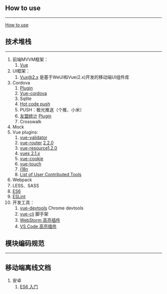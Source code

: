 
## How to use
-----------------------------------
[How to use](docs/npm.md)

## 技术堆栈
-----------------------------------
1. 前端MVVM框架：
    1. [Vue](https://github.com/vuejs/vue)
1. UI框架：
    1. [Vux@2.x](https://vux.li/) 是基于WeUI和Vue(2.x)开发的移动端UI组件库
1. Cordova
   1. [Plugin](http://cordova.apache.org/docs/en/latest/guide/overview/index.html)
   1. [Vue-cordova](https://github.com/kartsims/vue-cordova)
   1. Sqlite
   1. [Hot code push](https://github.com/nordnet/cordova-hot-code-push)
   1. PUSH：极光推送（个推、小米）
   1. [友盟统计](http://www.umeng.com/) [Plugin](https://github.com/search?utf8=%E2%9C%93&q=umeng+cordova&type=Repositories&ref=searchresults)
   1. Crosswalk
1. Mock
1. Vue plugins:
    1. [vue-validator](https://github.com/vuejs/vue-validator) 
    1. [vue-router](https://github.com/vuejs/vue-router)  [2.2.0](http://vuejs.github.io/vue-router)
    1. [vue-resource](https://github.com/pagekit/vue-resource)[1.2.0](https://github.com/pagekit/vue-resource/tree/develop/docs)
    1. [vuex](https://github.com/vuejs/vuex)[ 2.1.x](http://vuex.vuejs.org/zh-cn/)
    1. [vue-cookie](https://github.com/alfhen/vue-cookie)
    1. [vue-touch](https://github.com/vuejs/vue-touch)
    1. [i18n](https://vux.li/#/zh-CN/vux-loader?id=i18n)
    1. [List of User Contributed Tools](https://github.com/vuejs/awesome-vue#libraries--plugins)
1. Webpack
1. LESS、SASS
1. [ES6](http://es6.ruanyifeng.com)
1. [ESLint](http://eslint.org/docs/user-guide)
1. 开发工具： 
    1. [vue-devtools](https://chrome.google.com/webstore/detail/nhdogjmejiglipccpnnnanhbledajbpd) Chrome devtools
    1. [vue-cli](https://github.com/vuejs/vue-cli) 脚手架
    1. [WebStorm 高亮插件](https://github.com/henjue/vue-for-idea)
    1. [VS Code 高亮插件](https://marketplace.visualstudio.com/items/liuji-jim.vue)
    

## 模块编码规范
-----------------------------------


## 移动端离线文档

1. 安卓 
    1. [ES6 入门](docs/assets/apk/ES6Tutorial.apk)
